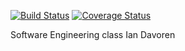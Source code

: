 [![Build Status](https://app.travis-ci.com/iandavoren/swe-django-poll.svg?branch=main)](https://app.travis-ci.com/iandavoren/swe-django-poll)
[![Coverage Status](https://coveralls.io/repos/github/iandavoren/swe-django-poll/badge.svg?branch=main)](https://coveralls.io/github/iandavoren/swe-django-poll?branch=main)


Software Engineering class 
Ian Davoren

